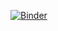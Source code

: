 [![Binder](https://mybinder.org/badge_logo.svg)](https://mybinder.org/v2/gh/BME-SmartLab/rl-wds/demo?urlpath=%2Fapps%2Fdemo%2Fdemo.ipynb)
